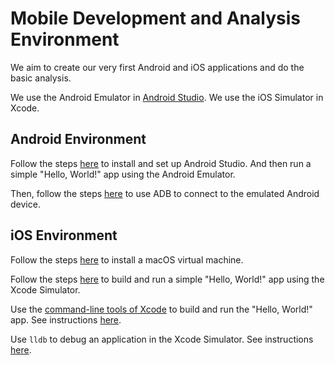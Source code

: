 # Mobile Development and Analysis Environment

We aim to create our very first Android and iOS applications and do the basic analysis.

We use the Android Emulator in [Android Studio](https://developer.android.com/studio).
We use the iOS Simulator in Xcode.

## Android Environment

Follow the steps [here](https://ocw.cs.pub.ro/courses/smd/laboratoare/00#android_environment) to install and set up Android Studio.
And then run a simple "Hello, World!" app using the Android Emulator.

Then, follow the steps [here](https://ocw.cs.pub.ro/courses/smd/laboratoare/01#task_6_-_use_adb_to_transfer_files_and_install_apps) to use ADB to connect to the emulated Android device.

## iOS Environment

Follow the steps [here](https://github.com/cs-pub-ro/security-of-mobile-devices/tree/master/guides/macos-vm) to install a macOS virtual machine.

Follow the steps [here](https://www.appcoda.com/learnuikit/build-your-first-app.html) to build and run a simple "Hello, World!" app using the Xcode Simulator.

Use the [command-line tools of Xcode](https://mac.install.guide/commandlinetools/) to build and run the "Hello, World!" app.
See instructions [here](https://help.perfecto.io/perfecto-help/content/perfecto/automation-testing/create_an_ios_simulator_build.htm).

Use `lldb` to debug an application in the Xcode Simulator.
See instructions [here](https://gist.github.com/jerrymarino/1f9eb6a06c423f9744ea297d80193a9b).
